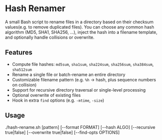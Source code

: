 # Hash Renamer
A small Bash script to rename files in a directory based on their checksum values(e.g. to remove duplicated files). You can choose any common hash algorithm (MD5, SHA1, SHA256, …), inject the hash into a filename template, and optionally handle collisions or overwrite.

## Features

- Compute file hashes: `md5sum`, `sha1sum`, `sha224sum`, `sha256sum`, `sha384sum`, `sha512sum`  
- Rename a single file or batch-rename an entire directory  
- Customizable filename pattern (e.g. `%h` → hash, plus sequence numbers on collision)  
- Support for recursive directory traversal or single-level processing  
- Optional overwrite of existing files  
- Hook in extra `find` options (e.g. `-mtime`, `-size`)  

## Usage
./hash-rename.sh <directory> [pattern] [--format FORMAT] [--hash ALGO] [--recursive true|false] [--overwrite true|false] [--find-opts OPTIONS]
